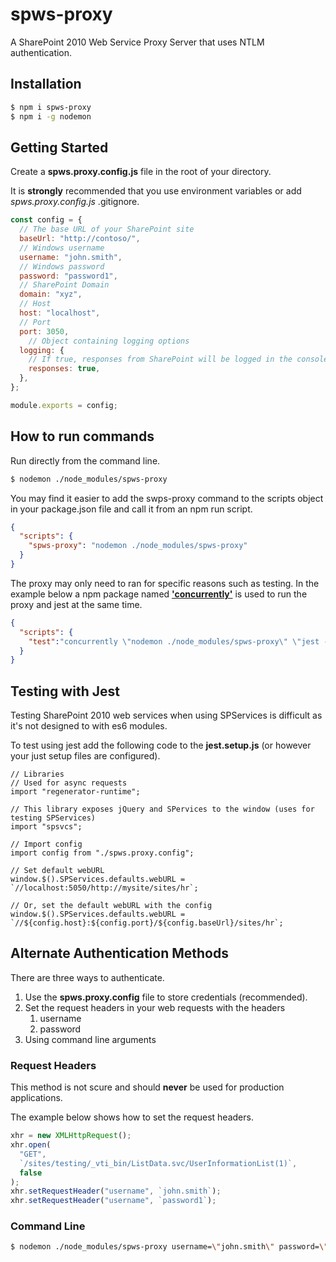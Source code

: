 # spws-proxy

A SharePoint 2010 Web Service Proxy Server that uses NTLM authentication.


## Installation

```bash
$ npm i spws-proxy
$ npm i -g nodemon
```

## Getting Started

Create a **spws.proxy.config.js** file in the root of your directory.

It is **strongly** recommended that you use environment variables or add *spws.proxy.config.js* .gitignore.

```javascript
const config = {
  // The base URL of your SharePoint site
  baseUrl: "http://contoso/",
  // Windows username
  username: "john.smith",
  // Windows password
  password: "password1",
  // SharePoint Domain
  domain: "xyz",
  // Host
  host: "localhost",
  // Port
  port: 3050,
    // Object containing logging options
  logging: {
    // If true, responses from SharePoint will be logged in the console
    responses: true,
  },
};

module.exports = config;
```

## How to run commands

Run directly from the command line.

```bash
$ nodemon ./node_modules/spws-proxy
```

You may find it easier to add the swps-proxy command to the scripts object in your package.json file and call it from an npm run script.

```json
{
  "scripts": {
    "spws-proxy": "nodemon ./node_modules/spws-proxy"
  }
}
```

The proxy may only need to ran for specific reasons such as testing. In the example below a npm package named **['concurrently'](https://www.npmjs.com/package/concurrently)** is used to run the proxy and jest at the same time.

```json
{
  "scripts": {
    "test":"concurrently \"nodemon ./node_modules/spws-proxy\" \"jest --watch\"",
  }
}
```

## Testing with Jest

Testing SharePoint 2010 web services when using SPServices is difficult as it's not designed to with es6 modules.

To test using jest add the following code to the **jest.setup.js** (or however your just setup files are configured).

```
// Libraries
// Used for async requests
import "regenerator-runtime";

// This library exposes jQuery and SPervices to the window (uses for testing SPServices)
import "spsvcs";

// Import config
import config from "./spws.proxy.config";

// Set default webURL
window.$().SPServices.defaults.webURL = `//localhost:5050/http://mysite/sites/hr`;

// Or, set the default webURL with the config
window.$().SPServices.defaults.webURL = `//${config.host}:${config.port}/${config.baseUrl}/sites/hr`;

```


## Alternate Authentication Methods

There are three ways to authenticate.

1. Use the **spws.proxy.config** file to store credentials (recommended).
2. Set the request headers in your web requests with the headers
   1. username
   2. password
3. Using command line arguments

### Request Headers

This method is not scure and should **never** be used for production applications.

The example below shows how to set the request headers.

```javascript
xhr = new XMLHttpRequest();
xhr.open(
  "GET",
  `/sites/testing/_vti_bin/ListData.svc/UserInformationList(1)`,
  false
);
xhr.setRequestHeader("username", `john.smith`);
xhr.setRequestHeader("username", `password1`);
```

### Command Line

```bash
$ nodemon ./node_modules/spws-proxy username=\"john.smith\" password=\"password1\"
```


